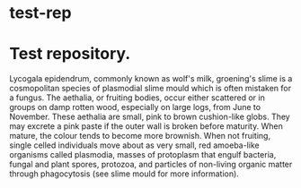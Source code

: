# test-rep
Test repository. 
===============================================================================================
Lycogala epidendrum, commonly known as wolf's milk, groening's slime is a cosmopolitan species of plasmodial slime mould which is often mistaken for a fungus. The aethalia, or fruiting bodies, occur either scattered or in groups on damp rotten wood, especially on large logs, from June to November. These aethalia are small, pink to brown cushion-like globs. They may excrete a pink paste if the outer wall is broken before maturity. When mature, the colour tends to become more brownish. When not fruiting, single celled individuals move about as very small, red amoeba-like organisms called plasmodia, masses of protoplasm that engulf bacteria, fungal and plant spores, protozoa, and particles of non-living organic matter through phagocytosis (see slime mould for more information).
